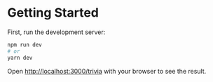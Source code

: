 # Getting Started

First, run the development server:

```bash
npm run dev
# or
yarn dev
```

Open [http://localhost:3000/trivia](http://localhost:3000/trivia) with your browser to see the result.
